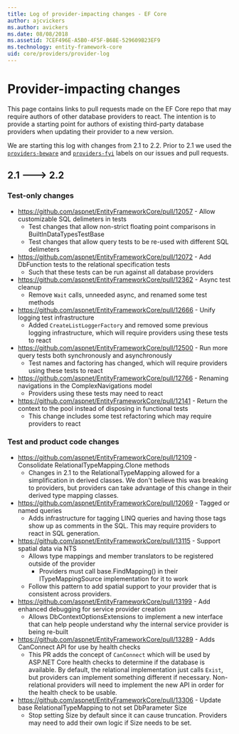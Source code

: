 ```yaml
---
title: Log of provider-impacting changes - EF Core
author: ajcvickers
ms.author: avickers
ms.date: 08/08/2018
ms.assetid: 7CEF496E-A5B0-4F5F-B68E-529609B23EF9
ms.technology: entity-framework-core
uid: core/providers/provider-log
---
```


# Provider-impacting changes

This page contains links to pull requests made on the EF Core repo that may require authors of other database providers to react. The intention is to provide a starting point for authors of existing third-party database providers when updating their provider to a new version.

We are starting this log with changes from 2.1 to 2.2. Prior to 2.1 we used the [`providers-beware`](https://github.com/aspnet/EntityFrameworkCore/labels/providers-beware) and [`providers-fyi`](https://github.com/aspnet/EntityFrameworkCore/labels/providers-fyi) labels on our issues and pull requests.

## 2.1 ---> 2.2

### Test-only changes

* https://github.com/aspnet/EntityFrameworkCore/pull/12057 - Allow customizable SQL delimeters in tests
  * Test changes that allow non-strict floating point comparisons in BuiltInDataTypesTestBase
  * Test changes that allow query tests to be re-used with different SQL delimeters
* https://github.com/aspnet/EntityFrameworkCore/pull/12072 - Add DbFunction tests to the relational specification tests
  * Such that these tests can be run against all database providers
* https://github.com/aspnet/EntityFrameworkCore/pull/12362 - Async test cleanup
  * Remove `Wait` calls, unneeded async, and renamed some test methods
* https://github.com/aspnet/EntityFrameworkCore/pull/12666 - Unify logging test infrastructure
  * Added `CreateListLoggerFactory` and removed some previous logging infrastructure, which will require providers using these tests to react
* https://github.com/aspnet/EntityFrameworkCore/pull/12500 - Run more query tests both synchronously and asynchronously
  * Test names and factoring has changed, which will require providers using these tests to react
* https://github.com/aspnet/EntityFrameworkCore/pull/12766 - Renaming navigations in the ComplexNavigations model
  * Providers using these tests may need to react
* https://github.com/aspnet/EntityFrameworkCore/pull/12141 - Return the context to the pool instead of disposing in functional tests
  * This change includes some test refactoring which may require providers to react


### Test and product code changes

* https://github.com/aspnet/EntityFrameworkCore/pull/12109 - Consolidate RelationalTypeMapping.Clone methods
  * Changes in 2.1 to the RelationalTypeMapping allowed for a simplification in derived classes. We don't believe this was breaking to providers, but providers can take advantage of this change in their derived type mapping classes.
* https://github.com/aspnet/EntityFrameworkCore/pull/12069 - Tagged or named queries
  * Adds infrastructure for tagging LINQ queries and having those tags show up as comments in the SQL. This may require providers to react in SQL generation.
* https://github.com/aspnet/EntityFrameworkCore/pull/13115 - Support spatial data via NTS
  * Allows type mappings and member translators to be registered outside of the provider
    * Providers must call base.FindMapping() in their ITypeMappingSource implementation for it to work
  * Follow this pattern to add spatial support to your provider that is consistent across providers.
* https://github.com/aspnet/EntityFrameworkCore/pull/13199 - Add enhanced debugging for service provider creation
  * Allows DbContextOptionsExtensions to implement a new interface that can help people understand why the internal service provider is being re-built
* https://github.com/aspnet/EntityFrameworkCore/pull/13289 - Adds CanConnect API for use by health checks
  * This PR adds the concept of `CanConnect` which will be used by ASP.NET Core health checks to determine if the database is available. By default, the relational implementation just calls `Exist`, but providers can implement something different if necessary. Non-relational providers will need to implement the new API in order for the health check to be usable.
* https://github.com/aspnet/EntityFrameworkCore/pull/13306 - Update base RelationalTypeMapping to not set DbParameter Size
  * Stop setting Size by default since it can cause truncation. Providers may need to add their own logic if Size needs to be set.
